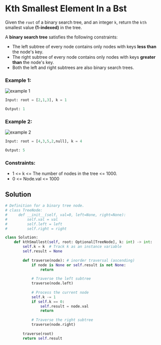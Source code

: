 # Kth Smallest Element In a Bst
Given the `root` of a binary search tree, and an integer `k`, return the `kth` smallest value **(1-indexed)** in the tree.

A **binary search tree** satisfies the following constraints:

- The left subtree of every node contains only nodes with keys **less than** the node's key.
- The right subtree of every node contains only nodes with keys **greater than** the node's key.
- Both the left and right subtrees are also binary search trees.

### Example 1:

![example 1](https://imagedelivery.net/CLfkmk9Wzy8_9HRyug4EVA/02eca3db-f72f-4277-7134-faec4f02e500/public)
```python
Input: root = [2,1,3], k = 1

Output: 1
```

### Example 2:

![example 2](https://imagedelivery.net/CLfkmk9Wzy8_9HRyug4EVA/dca6c42d-2327-4036-f7f2-3e99d8203100/public)
```python
Input: root = [4,3,5,2,null], k = 4

Output: 5
```

### Constraints:
- 1 <= k <= The number of nodes in the tree <= 1000.
- 0 <= Node.val <= 1000

## Solution
````python
# Definition for a binary tree node.
# class TreeNode:
#     def __init__(self, val=0, left=None, right=None):
#         self.val = val
#         self.left = left
#         self.right = right

class Solution:
    def kthSmallest(self, root: Optional[TreeNode], k: int) -> int:
        self.k = k  # Track k as an instance variable
        self.result = None
        
        def traverse(node): # inorder traversal (ascending)
            if node is None or self.result is not None:
                return
            
            # Traverse the left subtree
            traverse(node.left)
            
            # Process the current node
            self.k -= 1
            if self.k == 0:
                self.result = node.val
                return
            
            # Traverse the right subtree
            traverse(node.right)
        
        traverse(root)
        return self.result
````